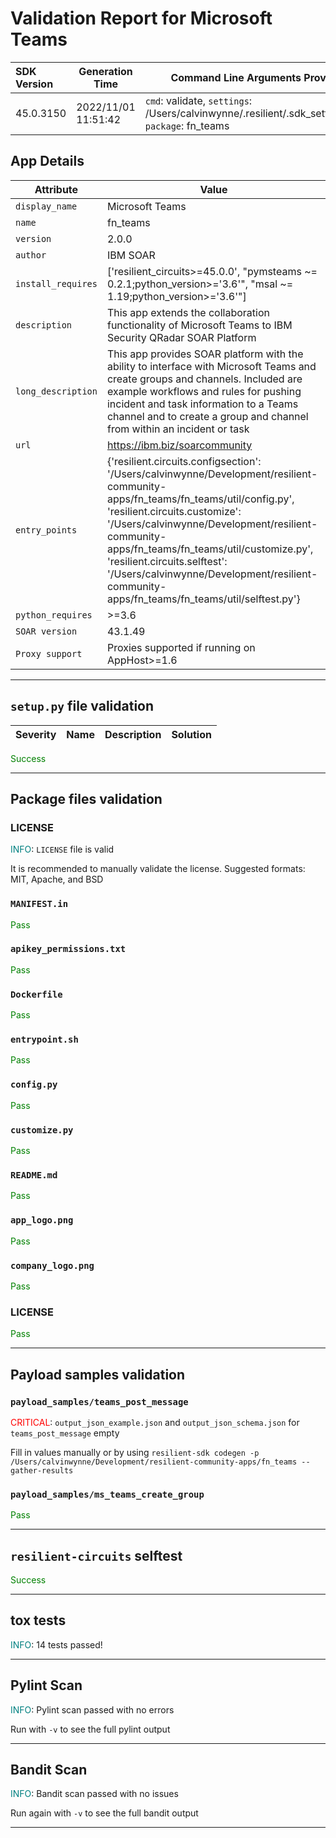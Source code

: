 

# Validation Report for Microsoft Teams

| SDK Version       | Generation Time          | Command Line Arguments Provided |
| :---------------- | ------------------------ | ------------------------------- |
| 45.0.3150 | 2022/11/01 11:51:42 | `cmd`: validate, `settings`: /Users/calvinwynne/.resilient/.sdk_settings.json, `package`: fn_teams |

## App Details
| Attribute | Value |
| --------- | ----- |
| `display_name` | Microsoft Teams |
| `name` | fn_teams |
| `version` | 2.0.0 |
| `author` | IBM SOAR |
| `install_requires` | ['resilient_circuits>=45.0.0', "pymsteams ~= 0.2.1;python_version>='3.6'", "msal ~= 1.19;python_version>='3.6'"] |
| `description` | This app extends the collaboration functionality of Microsoft Teams to IBM Security QRadar SOAR Platform |
| `long_description` | This app provides SOAR platform with the ability to interface with Microsoft Teams and create groups and channels.    Included are example workflows and rules for pushing incident and task information to a Teams channel and to create a group and channel from    within an incident or task |
| `url` | https://ibm.biz/soarcommunity |
| `entry_points` | {'resilient.circuits.configsection': '/Users/calvinwynne/Development/resilient-community-apps/fn_teams/fn_teams/util/config.py',<br> 'resilient.circuits.customize': '/Users/calvinwynne/Development/resilient-community-apps/fn_teams/fn_teams/util/customize.py',<br> 'resilient.circuits.selftest': '/Users/calvinwynne/Development/resilient-community-apps/fn_teams/fn_teams/util/selftest.py'} |
| `python_requires` | >=3.6 |
| `SOAR version` | 43.1.49 |
| `Proxy support` | Proxies supported if running on AppHost>=1.6 |

---


## `setup.py` file validation
| Severity | Name | Description | Solution |
| --- | --- | --- | --- |

<span style="color:green">Success</span>


---


## Package files validation

### LICENSE
<span style="color:teal">INFO</span>: `LICENSE` file is valid

It is recommended to manually validate the license. Suggested formats: MIT, Apache, and BSD


### `MANIFEST.in`
<span style="color:green">Pass</span>


### `apikey_permissions.txt`
<span style="color:green">Pass</span>


### `Dockerfile`
<span style="color:green">Pass</span>


### `entrypoint.sh`
<span style="color:green">Pass</span>


### ``config.py``
<span style="color:green">Pass</span>


### ``customize.py``
<span style="color:green">Pass</span>


### `README.md`
<span style="color:green">Pass</span>


### `app_logo.png`
<span style="color:green">Pass</span>


### `company_logo.png`
<span style="color:green">Pass</span>


### LICENSE
<span style="color:green">Pass</span>

 
---
 

## Payload samples validation

### `payload_samples/teams_post_message`
<span style="color:red">CRITICAL</span>: `output_json_example.json` and `output_json_schema.json` for `teams_post_message` empty

Fill in values manually or by using ```resilient-sdk codegen -p /Users/calvinwynne/Development/resilient-community-apps/fn_teams --gather-results```


### `payload_samples/ms_teams_create_group`
<span style="color:green">Pass</span>

 
---
 

## `resilient-circuits` selftest

<span style="color:green">Success</span>


---
 

## tox tests
<span style="color:teal">INFO</span>: 14 tests passed!





---
 

## Pylint Scan
<span style="color:teal">INFO</span>: Pylint scan passed with no errors

Run with `-v` to see the full pylint output



---
 

## Bandit Scan
<span style="color:teal">INFO</span>: Bandit scan passed with no issues

Run again with `-v` to see the full bandit output



---
 